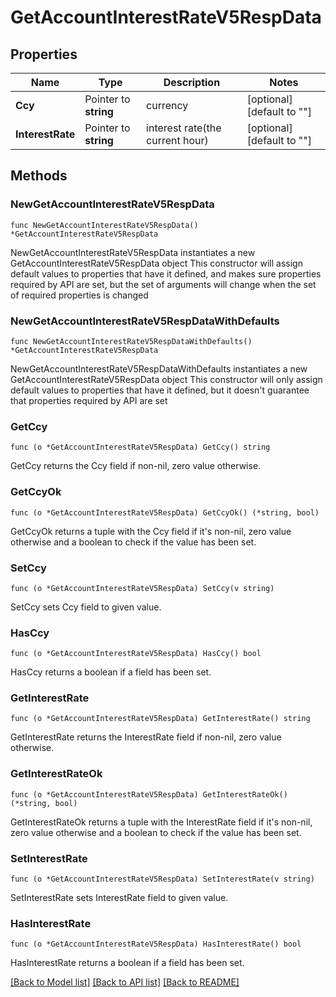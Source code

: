 # GetAccountInterestRateV5RespData

## Properties

Name | Type | Description | Notes
------------ | ------------- | ------------- | -------------
**Ccy** | Pointer to **string** | currency | [optional] [default to ""]
**InterestRate** | Pointer to **string** | interest rate(the current hour) | [optional] [default to ""]

## Methods

### NewGetAccountInterestRateV5RespData

`func NewGetAccountInterestRateV5RespData() *GetAccountInterestRateV5RespData`

NewGetAccountInterestRateV5RespData instantiates a new GetAccountInterestRateV5RespData object
This constructor will assign default values to properties that have it defined,
and makes sure properties required by API are set, but the set of arguments
will change when the set of required properties is changed

### NewGetAccountInterestRateV5RespDataWithDefaults

`func NewGetAccountInterestRateV5RespDataWithDefaults() *GetAccountInterestRateV5RespData`

NewGetAccountInterestRateV5RespDataWithDefaults instantiates a new GetAccountInterestRateV5RespData object
This constructor will only assign default values to properties that have it defined,
but it doesn't guarantee that properties required by API are set

### GetCcy

`func (o *GetAccountInterestRateV5RespData) GetCcy() string`

GetCcy returns the Ccy field if non-nil, zero value otherwise.

### GetCcyOk

`func (o *GetAccountInterestRateV5RespData) GetCcyOk() (*string, bool)`

GetCcyOk returns a tuple with the Ccy field if it's non-nil, zero value otherwise
and a boolean to check if the value has been set.

### SetCcy

`func (o *GetAccountInterestRateV5RespData) SetCcy(v string)`

SetCcy sets Ccy field to given value.

### HasCcy

`func (o *GetAccountInterestRateV5RespData) HasCcy() bool`

HasCcy returns a boolean if a field has been set.

### GetInterestRate

`func (o *GetAccountInterestRateV5RespData) GetInterestRate() string`

GetInterestRate returns the InterestRate field if non-nil, zero value otherwise.

### GetInterestRateOk

`func (o *GetAccountInterestRateV5RespData) GetInterestRateOk() (*string, bool)`

GetInterestRateOk returns a tuple with the InterestRate field if it's non-nil, zero value otherwise
and a boolean to check if the value has been set.

### SetInterestRate

`func (o *GetAccountInterestRateV5RespData) SetInterestRate(v string)`

SetInterestRate sets InterestRate field to given value.

### HasInterestRate

`func (o *GetAccountInterestRateV5RespData) HasInterestRate() bool`

HasInterestRate returns a boolean if a field has been set.


[[Back to Model list]](../README.md#documentation-for-models) [[Back to API list]](../README.md#documentation-for-api-endpoints) [[Back to README]](../README.md)


